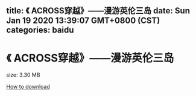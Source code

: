 
title: 《 ACROSS穿越》——漫游英伦三岛
date: Sun Jan 19 2020 13:39:07 GMT+0800 (CST)    
categories: baidu
---

# 《 ACROSS穿越》——漫游英伦三岛
size: 3.30 MB
 
 

[How to download](https://bpcam.bemobtrk.com/go/2ceec3aa-1ca2-46d6-b9ff-aaa5c184517c?jno=2471)